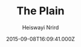 ---
title: The Plain
github: 'https://github.com/heiswayi/the-plain'
demo: 'https://heiswayi.github.io/the-plain/'
author: Heiswayi Nrird
ssg:
  - Jekyll
cms:
  - No Cms
date: 2015-09-08T16:09:41.000Z
github_branch: master
description: 'A minimalist Jekyll theme, ideally designed for your personal blog use.'
stale: true
---